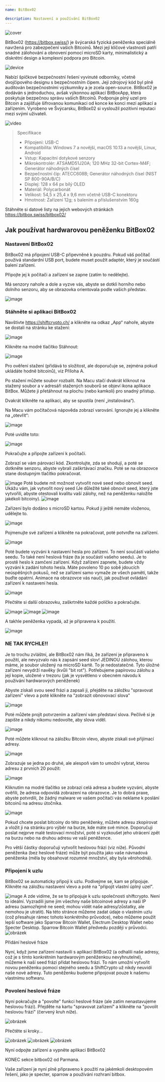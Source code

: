 ```yaml
---
name: BitBox02

description: Nastavení a používání BitBox02
---
```


![cover](assets/cover.webp)

BitBox02 (https://bitbox.swiss/) je švýcarská fyzická peněženka speciálně navržená pro zabezpečení vašich Bitcoinů. Mezi její klíčové vlastnosti patří snadné zálohování a obnovení pomocí microSD karty, minimalistický a diskrétní design a komplexní podpora pro Bitcoin.

![device](assets/1.webp)

Nabízí špičkové bezpečnostní řešení vyvinuté odborníky, včetně dvojčipového designu s bezpečnostním čipem. Její zdrojový kód byl plně auditován bezpečnostními výzkumníky a je zcela open-source. BitBox02 je dodáván s jednoduchou, avšak výkonnou aplikací BitBoxApp, která poskytuje bezpečnou správu vašich Bitcoinů. Podporuje plný uzel pro Bitcoin a zajišťuje šifrovanou komunikaci od konce ke konci mezi aplikací a zařízením. Vyrobeno ve Švýcarsku, BitBox02 si vysloužil pozitivní reputaci mezi svými uživateli.

![video](https://youtu.be/sB4b2PbYaj0)

> Specifikace
>
> - Připojení: USB-C
> - Kompatibilita: Windows 7 a novější, macOS 10.13 a novější, Linux, Android
> - Vstup: Kapacitní dotykové senzory
> - Mikrokontrolér: ATSAMD51J20A; 120 MHz 32-bit Cortex-M4F; Generátor náhodných čísel
> - Bezpečnostní čip: ATECC608B; Generátor náhodných čísel (NIST SP 800-90A/B/C)
> - Displej: 128 x 64 px bílý OLED
> - Materiál: Polycarbonát
> - Velikost: 54,5 x 25,4 x 9,6 mm včetně USB-C konektoru
> - Hmotnost: Zařízení 12g; s balením a příslušenstvím 160g

Stáhněte si datové listy na jejich webových stránkách https://bitbox.swiss/bitbox02/

## Jak používat hardwarovou peněženku BitBox02

### Nastavení BitBox02

BitBox02 má připojení USB-C připevněné k pouzdru. Pokud váš počítač používá standardní USB port, budete muset použít adaptér, který je součástí balení zařízení.

Připojte jej k počítači a zařízení se zapne (zatím to nedělejte).

Má senzory nahoře a dole a vyzve vás, abyste se dotkli horního nebo dolního senzoru, aby se obrazovka orientovala podle vašich představ.

![image](assets/2.webp)

### Stáhněte si aplikaci BitBox02

Navštivte https://shiftcrypto.ch/ a klikněte na odkaz „App“ nahoře, abyste se dostali na stránku ke stažení:

![image](assets/3.webp)

Klikněte na modré tlačítko Stáhnout:

![image](assets/4.webp)

Pro ověření stažení (přidává to složitost, ale doporučuje se, zejména pokud ukládáte hodně bitcoinů), viz Příloha A.

Po stažení můžete soubor rozbalit. Na Macu stačí dvakrát kliknout na stažený soubor a v adresáři stažených souborů se objeví ikona aplikace BitBox. Můžete ji přetáhnout na plochu (nebo kamkoli) pro snadný přístup.

Dvakrát klikněte na aplikaci, aby se spustila (není „instalována“).

Na Macu vám počítačová nápověda zobrazí varování. Ignorujte jej a klikněte na „otevřít“:

![image](assets/5.webp)

Poté uvidíte toto:

![image](assets/6.webp)

Pokračujte a připojte zařízení k počítači.

Zobrazí se vám párovací kód. Zkontrolujte, zda se shodují, a poté se dotkněte senzoru, abyste vybrali zaškrtávací značku. Poté se na obrazovce stane dostupným tlačítko pokračovat.

![image](assets/7.webp)
Poté budete mít možnost vytvořit nové seed nebo obnovit seed. Ukážu vám, jak vytvořit nový seed (Je důležité také obnovit seed, který jste vytvořili, abyste otestovali kvalitu vaší zálohy, než na peněženku naložíte jakékoli bitcoiny).
![image](assets/8.webp)

Zařízení bylo dodáno s microSD kartou. Pokud ji ještě nemáte vloženou, udělejte to.

![image](assets/9.webp)

Pojmenujte své zařízení a klikněte na pokračovat, poté potvrďte na zařízení.

![image](assets/10.webp)

Poté budete vyzváni k nastavení hesla pro zařízení. To není součástí vašeho seedu. To také není heslová fráze (ta je součástí vašeho seedu). Je to prostě heslo k zamčení zařízení. Když zařízení zapnete, budete vždy vyzváni k zadání tohoto hesla. Máte povoleno 10 po sobě jdoucích neúspěšných pokusů, než se zařízení samo vymaže ze všech pamětí, takže buďte opatrní. Animace na obrazovce vás naučí, jak používat ovládání zařízení k nastavení hesla.

![image](assets/11.webp)

Přečtěte si další obrazovku, zaškrtněte každé políčko a pokračujte.

![image](assets/12.webp)
![image](assets/13.webp)
![image](assets/14.webp)

A takhle peněženka vypadá, až je připravena k použití.

![image](assets/15.webp)

### NE TAK RYCHLE!!

Je to trochu zvláštní, ale BitBox02 nám říká, že zařízení je připraveno k použití, ale nevyzvalo nás k zapsání seed slov! JEDINOU zálohou, kterou máme, je soubor uložený na microSD kartě. To je nedostatečné. Tyto úložné zařízení nevydrží navěky (kvůli "bit rot"). Potřebujeme papírovou zálohu a její kopie, uložené v trezoru (jak je vysvětleno v obecném návodu k používání hardwarových peněženek)

Abyste získali svou seed frázi a zapsali ji, přejděte na záložku "spravovat zařízení" vlevo a poté klikněte na "zobrazit obnovovací slova"

![image](assets/16.webp)

Poté můžete projít potvrzením a zařízení vám představí slova. Pečlivě si je zapište a nikdy nikomu nedovolte, aby slova viděl.

![image](assets/17.webp)

Poté můžete kliknout na záložku Bitcoin vlevo, abyste získali své přijímací adresy.

![image](assets/18.webp)

Zobrazuje se jedna po druhé, ale alespoň vám to umožní vybrat, kterou adresu z prvních 20 použít:

![image](assets/19.webp)

Kliknutím na modré tlačítko se zobrazí celá adresa a budete vyzváni, abyste ověřili, že adresa odpovídá zobrazení na obrazovce. Je to dobrá praxe, abyste potvrdili, že žádný malware ve vašem počítači vás neklame k poslání bitcoinů na adresu útočníka.

![image](assets/20.webp)

Pokud chcete poslat bitcoiny do této peněženky, můžete adresu zkopírovat a vložit ji na stránku pro výběr na burze, kde máte své mince. Doporučuji poslat nejprve malé testovací množství, poté si vyzkoušet jeho utrácení zpět na burzu nebo na druhou adresu ve vaší peněžence.

Pro větší částky doporučuji vytvořit heslovou frázi (viz níže). Původní peněženka (bez heslové fráze) může být použita jako vaše návnadová peněženka (měla by obsahovat rozumné množství, aby byla věrohodná).

### Připojení k uzlu

BitBox02 se automaticky připojí k uzlu. Podívejme se, kam se připojuje. Klikněte na záložku nastavení vlevo a poté na "připojit vlastní úplný uzel".

![image](assets/21.webp)
A zde vidíme, že se to připojuje k uzlu společnosti shiftcrypto. Není to ideální. Vyzradili jsme jim všechny naše bitcoinové adresy a naši IP adresu (samozřejmě ne seed; mohou vidět naše adresy/zůstatky, ale nemohou je utratit). Na této stránce můžeme zadat údaje o vlastním uzlu (což přesahuje rámec tohoto konkrétního průvodce), nebo můžeme použít lepší software jako Sparrow Bitcoin Wallet, Electrum Desktop Wallet nebo Specter Desktop. Sparrow Bitcoin Wallet předvedu později v průvodci.
![obrázek](assets/22.webp)

Přidání heslové fráze

Nyní, když jsme zařízení nastavili s aplikací BitBox02 (a odhalili naše adresy, což je s tímto konkrétním hardwarovým peněženkou nevyhnutelné), můžeme k naší seed frázi přidat heslovou frázi. To nám umožní vytvořit novou peněženku pomocí stejného seedu a ShiftCrypto už nikdy neuvidí naše nové adresy. Tuto peněženku budeme připojovat pouze k našemu vlastnímu softwaru.

### Povolení heslové fráze

Nyní pokračujte a "povolte" funkci heslové fráze (ale zatím nenastavujeme heslovou frázi). Přejděte na kartu "spravovat zařízení" a klikněte na "povolit heslovou frázi" (červený kruh níže).

![obrázek](assets/23.webp)

Přečtěte si kroky...

![obrázek](assets/24.webp)
![obrázek](assets/25.webp)
![obrázek](assets/26.webp)

Nyní odpojte zařízení a vypněte aplikaci BitBox02

KONEC sekce bitbox02 od Parmana.

Vaše zařízení je nyní plně připraveno k použití na jakémkoli desktopovém řešení, jako je specter, sparrow a používání rozhraní bitbox.